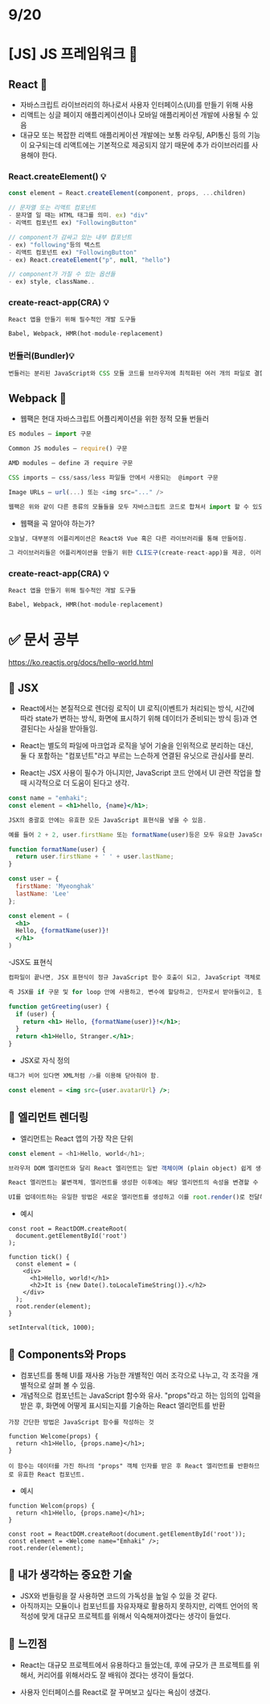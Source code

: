 # 9/20

# [JS] JS 프레임워크 📝

## **React** 💭

- 자바스크립트 라이브러리의 하나로서 사용자 인터페이스(UI)를 만들기 위해 사용
- 리액트는 싱글 페이지 애플리케이션이나 모바일 애플리케이션 개발에 사용될 수 있음
- 대규모 또는 복잡한 리액트 애플리케이션 개발에는 보통 라우팅, API통신 등의 기능이 요구되는데 리액트에는 기본적으로 제공되지 않기 때문에 추가 라이브러리를 사용해야 한다.

### React.createElement() 💡

```js
const element = React.createElement(component, props, ...children)

// 문자열 또는 리액트 컴포넌트
- 문자열 일 때는 HTML 태그를 의미. ex) "div"
- 리액트 컴포넌트 ex) "FollowingButton"

// component가 감싸고 있는 내부 컴포넌트
- ex) "following"등의 텍스트
- 리액트 컴포넌트 ex) "FollowingButton"
- ex) React.createElement("p", null, "hello")

// component가 가질 수 있는 옵션들
- ex) style, className..
```

### create-react-app(CRA) 💡

```py
React 앱을 만들기 위해 필수적인 개발 도구들

Babel, Webpack, HMR(hot-module-replacement)
```

### 번들러(Bundler)💡

```js
번들러는 분리된 JavaScript와 CSS 모듈 코드를 브라우저에 최적화된 여러 개의 파일로 결합. React 애플리케이션에서 널리 사용되는 번들러에는 Webpack과 Browserify가 있음.
```

## **Webpack** 💭

- 웹팩은 현대 자바스크립트 어플리케이션을 위한 정적 모듈 번들러

```js
ES modules — import 구문

Common JS modules — require() 구문

AMD modules — define 과 require 구문

CSS imports — css/sass/less 파일들 안에서 사용되는  @import 구문

Image URLs — url(...) 또는 <img src="..." />

웹팩은 위와 같이 다른 종류의 모듈들을 모두 자바스크립트 코드로 합쳐서 import 할 수 있도록 해줌
```

- 웹팩을 곡 알아야 하는가?

```js
오늘날, 대부분의 어플리케이션은 React와 Vue 혹은 다른 라이브러리를 통해 만들어짐.

그 라이브러리들은 어플리케이션을 만들기 위한 CLI도구(create-react-app)을 제공, 이러한 CLI 도구는 대부분의 환경설정을 추상화하고 기본값을 제공. 하지만 개발자로서 이러한 기능이 얼마나 유익한지 이해하면, 기본값을 조정해 보고 싶어짐
```

### create-react-app(CRA) 💡

```py
React 앱을 만들기 위해 필수적인 개발 도구들

Babel, Webpack, HMR(hot-module-replacement)
```

# ✅ 문서 공부

https://ko.reactjs.org/docs/hello-world.html

## 📑 JSX

- React에서는 본질적으로 렌더링 로직이 UI 로직(이벤트가 처리되는 방식, 시간에 따라 state가 변하는 방식, 화면에 표시하기 위해 데이터가 준비되는 방식 등)과 연결된다는 사실을 받아들임.

- React는 별도의 파일에 마크업과 로직을 넣어 기술을 인위적으로 분리하는 대신, 둘 다 포함하는 "컴포넌트"라고 부르는 느슨하게 연결된 유닛으로 관심사를 분리.

- React는 JSX 사용이 필수가 아니지만, JavaScript 코드 안에서 UI 관련 작업을 할 때 시각적으로 더 도움이 된다고 생각.

```jsx
const name = "emhaki";
const element = <h1>hello, {name}</h1>;
```

```js
JSX의 중괄호 안에는 유효한 모든 JavaScript 표현식을 넣을 수 있음.

예를 들어 2 + 2, user.firstName 또는 formatName(user)등은 모두 유요한 JavaScript 표현식.
```

```jsx
function formatName(user) {
  return user.firstName + ' ' + user.lastName;
}

const user = {
  firstName: 'Myeonghak'
  lastName: 'Lee'
};

const element = (
  <h1>
  Hello, {formatName(user)}!
  </h1>
)
```

-JSX도 표현식

```jsx
컴파일이 끝나면, JSX 표현식이 정규 JavaScript 함수 호출이 되고, JavaScript 객체로 인식됨.

즉 JSX를 if 구문 및 for loop 안에 사용하고, 변수에 할당하고, 인자로서 받아들이고, 함수로부터 반환할 수 있음.

function getGreeting(user) {
  if (user) {
    return <h1> Hello, {formatName(user)}!</h1>;
  }
  return <h1>Hello, Stranger.</h1>;
}

```

- JSX로 자식 정의

```jsx
태그가 비어 있다면 XML처럼 />를 이용해 닫아줘야 함.

const element = <img src={user.avatarUrl} />;
```

## 📑 엘리먼트 렌더링

- 엘리먼트는 React 앱의 가장 작은 단위

```js
const element = <h1>Hello, world</h1>;

브라우저 DOM 엘리먼트와 달리 React 엘리먼트는 일반 객체이며 (plain object) 쉽게 생성할 수 있음. React DOM은 React 엘리먼트와 일치하도록 DOM을 업데이트 함

React 엘리먼트는 불변객체, 엘리먼트를 생성한 이후에는 해당 엘리먼트의 속성을 변경할 수 없음. 엘리먼트는 영화에서 하나의 프레임과 같이 특정 시점의 UI를 보여줌

UI를 업데이트하는 유일한 방법은 새로운 엘리먼트를 생성하고 이를 root.render()로 전달하는 것.
```

- 예시

```JSX
const root = ReactDOM.createRoot(
  document.getElementById('root')
);

function tick() {
  const element = (
    <div>
      <h1>Hello, world!</h1>
      <h2>It is {new Date().toLocaleTimeString()}.</h2>
    </div>
  );
  root.render(element);
}

setInterval(tick, 1000);
```

## 📑 Components와 Props

- 컴포넌트를 통해 UI를 재사용 가능한 개별적인 여러 조각으로 나누고, 각 조각을 개별적으로 살펴 볼 수 있음.
- 개념적으로 컴포넌트는 JavaScript 함수와 유사. "props"라고 하는 임의의 입력을 받은 후, 화면에 어떻게 표시되는지를 기술하는 React 엘리먼트를 반환

```JSX
가장 간단한 방법은 JavaScript 함수를 작성하는 것

function Welcome(props) {
  return <h1>Hello, {props.name}</h1>;
}

이 함수는 데이터를 가진 하나의 "props" 객체 인자를 받은 후 React 엘리먼트를 반환하므로 유효한 React 컴포넌트.
```

- 예시

```JSX
function Welcom(props) {
  return <h1>Hello, {props.name}</h1>;
}

const root = ReactDOM.createRoot(document.getElementById('root'));
const element = <Welcome name="Emhaki" />;
root.render(element);
```

## 🔎 내가 생각하는 중요한 기술

- JSX와 번들링을 잘 사용하면 코드의 가독성을 높일 수 있을 것 같다.
- 아직까지는 모듈이나 컴포넌트를 자유자재로 활용하지 못하지만, 리액트 언어의 목적성에 맞게 대규모 프로젝트를 위해서 익숙해져야겠다는 생각이 들었다.

## 💎 느낀점

- React는 대규모 프로젝트에서 유용하다고 들었는데, 후에 규모가 큰 프로젝트를 위해서, 커리어를 위해서라도 잘 배워야 겠다는 생각이 들었다.

- 사용자 인터페이스를 React로 잘 꾸며보고 싶다는 욕심이 생겼다.
